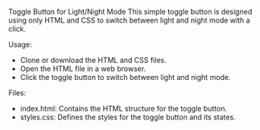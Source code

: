 Toggle Button for Light/Night Mode
This simple toggle button is designed using only HTML and CSS to switch between light and night mode with a click.

Usage:
- Clone or download the HTML and CSS files.
- Open the HTML file in a web browser.
- Click the toggle button to switch between light and night mode.

Files:
* index.html: Contains the HTML structure for the toggle button.
* styles.css: Defines the styles for the toggle button and its states.
